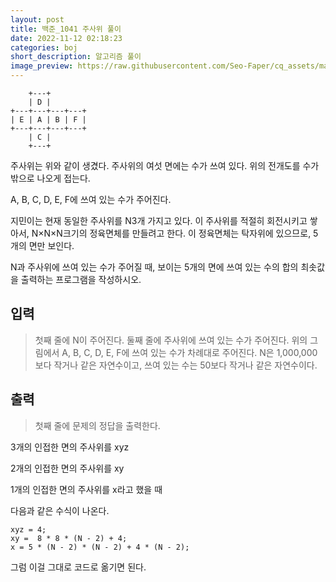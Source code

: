 ```yaml
---
layout: post
title: 백준_1041 주사위 풀이
date: 2022-11-12 02:18:23
categories: boj
short_description: 알고리즘 풀이
image_preview: https://raw.githubusercontent.com/Seo-Faper/cq_assets/master/heroes/cos_pr_17_17.png
---
```


```
    +---+
    | D |
+---+---+---+---+
| E | A | B | F |
+---+---+---+---+
    | C |
    +---+
```

주사위는 위와 같이 생겼다. 주사위의 여섯 면에는 수가 쓰여 있다.
위의 전개도를 수가 밖으로 나오게 접는다.

A, B, C, D, E, F에 쓰여 있는 수가 주어진다.

지민이는 현재 동일한 주사위를 N3개 가지고 있다.
이 주사위를 적절히 회전시키고 쌓아서, N×N×N크기의 정육면체를 만들려고 한다. 이 정육면체는 탁자위에 있으므로, 5개의 면만 보인다.

N과 주사위에 쓰여 있는 수가 주어질 때, 보이는 5개의 면에 쓰여 있는 수의 합의 최솟값을 출력하는 프로그램을 작성하시오.

## 입력

> 첫째 줄에 N이 주어진다. 둘째 줄에 주사위에 쓰여 있는 수가 주어진다.
> 위의 그림에서 A, B, C, D, E, F에 쓰여 있는 수가 차례대로 주어진다.
> N은 1,000,000보다 작거나 같은 자연수이고, 쓰여 있는 수는 50보다 작거나 같은 자연수이다.

## 출력

> 첫째 줄에 문제의 정답을 출력한다.

3개의 인접한 면의 주사위를 xyz

2개의 인접한 면의 주사위를 xy

1개의 인접한 면의 주사위를 x라고 했을 때

다음과 같은 수식이 나온다.

    xyz = 4;
    xy =  8 * 8 * (N - 2) + 4;
    x = 5 * (N - 2) * (N - 2) + 4 * (N - 2);

그럼 이걸 그대로 코드로 옮기면 된다.
